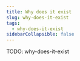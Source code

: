 ```yaml
---
title: Why does it exist
slug: why-does-it-exist
tags:
  - why-does-it-exist
sidebarCollapsible: false
---
```


TODO: why-does-it-exist